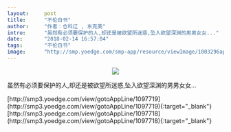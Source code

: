 ```yaml
---
layout:     post
title:      "不伦白书"
author:     "作者：仓科辽 , 东克美"
intro:      "虽然有必须要保护的人,却还是被欲望所迷惑,坠入欲望深渊的男男女女..."
date:       "2018-02-14 16:57:04"
tags:       "不伦白书"
image:      "http://smp.yoedge.com/smp-app/resource/viewImage/1003296appline.png"
---
```

<div style="text-align: center">
<p><img src="http://smp.yoedge.com/smp-app/resource/viewImage/1003296appline.png"/></p>
</div>
<p class="post-meta">
<span>虽然有必须要保护的人,却还是被欲望所迷惑,坠入欲望深渊的男男女女...</span>
</p>
[http://smp3.yoedge.com/view/gotoAppLine/1097719](http://smp3.yoedge.com/view/gotoAppLine/1097719){:target="_blank"}
[http://smp3.yoedge.com/view/gotoAppLine/1097718](http://smp3.yoedge.com/view/gotoAppLine/1097718){:target="_blank"}


